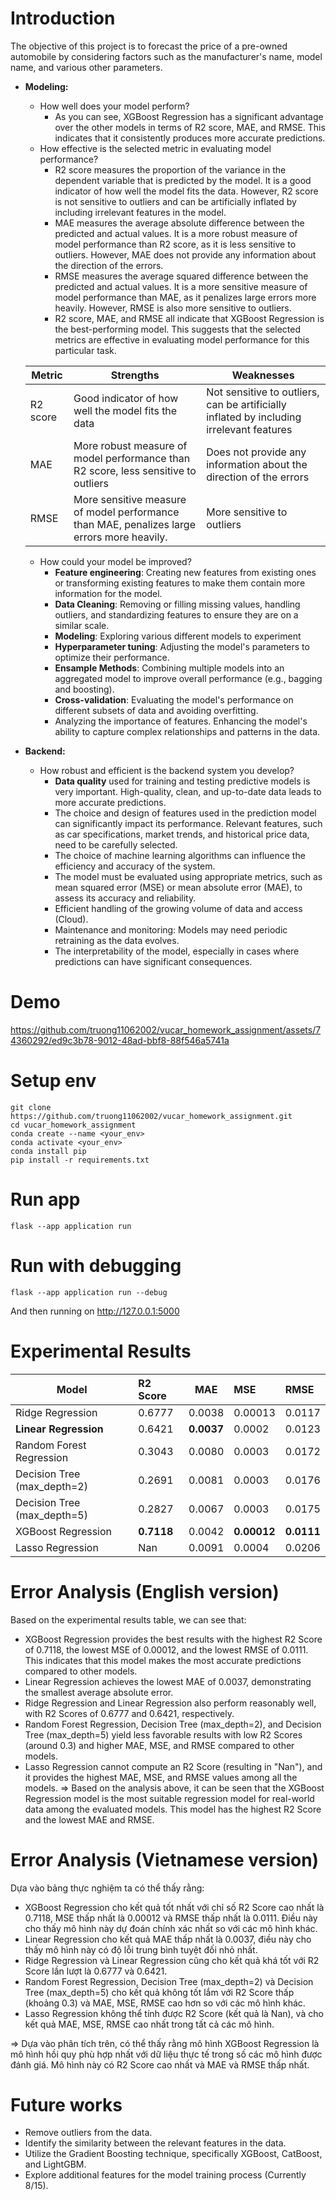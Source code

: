 # Introduction
The objective of this project is to forecast the price of a pre-owned automobile by considering factors such as the manufacturer's name, model name, and various other parameters.

- **Modeling:**
    - How well does your model perform?
        - As you can see, XGBoost Regression has a significant advantage over the other models in terms of R2 score, MAE, and RMSE. This indicates that it consistently produces more accurate predictions.
    - How effective is the selected metric in evaluating model performance?
        - R2 score measures the proportion of the variance in the dependent variable that is predicted by the model. It is a good indicator of how well the model fits the data. However, R2 score is not sensitive to outliers and can be artificially inflated by including irrelevant features in the model.
        - MAE measures the average absolute difference between the predicted and actual values. It is a more robust measure of model performance than R2 score, as it is less sensitive to outliers. However, MAE does not provide any information about the direction of the errors.
        - RMSE measures the average squared difference between the predicted and actual values. It is a more sensitive measure of model performance than MAE, as it penalizes large errors more heavily. However, RMSE is also more sensitive to outliers.
        - R2 score, MAE, and RMSE all indicate that XGBoost Regression is the best-performing model. This suggests that the selected metrics are effective in evaluating model performance for this particular task.


    | Metric | Strengths | Weaknesses |
    | --- | --- | --- |
    | R2 score | Good indicator of how well the model fits the data | Not sensitive to outliers, can be artificially inflated by including irrelevant features  |
    | MAE | More robust measure of model performance than R2 score, less sensitive to outliers | Does not provide any information about the direction of the errors |
    | RMSE | More sensitive measure of model performance than MAE, penalizes large errors more heavily. | More sensitive to outliers |
    - How could your model be improved?
        - **Feature engineering**: Creating new features from existing ones or transforming existing features to make them contain more information for the model.
        - **Data Cleaning**: Removing or filling missing values, handling outliers, and standardizing features to ensure they are on a similar scale.
        - **Modeling**: Exploring various different models to experiment
        - **Hyperparameter tuning**: Adjusting the model's parameters to optimize their performance.
        - **Ensample Methods**: Combining multiple models into an aggregated model to improve overall performance (e.g., bagging and boosting).
        - **Cross-validation**: Evaluating the model's performance on different subsets of data and avoiding overfitting.
        - Analyzing the importance of features. Enhancing the model's ability to capture complex relationships and patterns in the data.
  
- **Backend:**
  - How robust and efficient is the backend system you develop?
      - **Data quality** used for training and testing predictive models is very important. High-quality, clean, and up-to-date data leads to more accurate predictions.
      - The choice and design of features used in the prediction model can significantly impact its performance. Relevant features, such as car specifications, market trends, and historical price data, need to be carefully selected.
      - The choice of machine learning algorithms can influence the efficiency and accuracy of the system.
      - The model must be evaluated using appropriate metrics, such as mean squared error (MSE) or mean absolute error (MAE), to assess its accuracy and reliability.
      - Efficient handling of the growing volume of data and access (Cloud).
      - Maintenance and monitoring: Models may need periodic retraining as the data evolves.
      - The interpretability of the model, especially in cases where predictions can have significant consequences.
# Demo
https://github.com/truong11062002/vucar_homework_assignment/assets/74360292/ed9c3b78-9012-48ad-bbf8-88f546a5741a

# Setup env
```
git clone https://github.com/truong11062002/vucar_homework_assignment.git
cd vucar_homework_assignment
conda create --name <your_env>
conda activate <your_env>
conda install pip
pip install -r requirements.txt
```

# Run app
```
flask --app application run
```

# Run with debugging
```
flask --app application run --debug
```
And then running on http://127.0.0.1:5000

# Experimental Results

| Model                       | R2 Score | MAE    | MSE     | RMSE   |
| --------------------------- |:-------- | ------ |:------- |:------ |
| Ridge Regression            | 0.6777   | 0.0038 | 0.00013 | 0.0117 |
| **Linear Regression**       | 0.6421   | **0.0037** | 0.0002  | 0.0123 |
| Random Forest Regression    | 0.3043   | 0.0080 | 0.0003  | 0.0172 |
| Decision Tree (max_depth=2) | 0.2691   | 0.0081 | 0.0003  | 0.0176 |
| Decision Tree (max_depth=5) | 0.2827   | 0.0067 | 0.0003  | 0.0175 |
| XGBoost Regression          | **0.7118**   | 0.0042 | **0.00012** | **0.0111** |
| Lasso Regression            | Nan      | 0.0091 | 0.0004  | 0.0206 |

# Error Analysis (English version)
Based on the experimental results table, we can see that: 
- XGBoost Regression provides the best results with the highest R2 Score of 0.7118, the lowest MSE of 0.00012, and the lowest RMSE of 0.0111. This indicates that this model makes the most accurate predictions compared to other models.
- Linear Regression achieves the lowest MAE of 0.0037, demonstrating the smallest average absolute error.
- Ridge Regression and Linear Regression also perform reasonably well, with R2 Scores of 0.6777 and 0.6421, respectively.
- Random Forest Regression, Decision Tree (max_depth=2), and Decision Tree (max_depth=5) yield less favorable results with low R2 Scores (around 0.3) and higher MAE, MSE, and RMSE compared to other models.
- Lasso Regression cannot compute an R2 Score (resulting in "Nan"), and it provides the highest MAE, MSE, and RMSE values among all the models.
=> Based on the analysis above, it can be seen that the XGBoost Regression model is the most suitable regression model for real-world data among the evaluated models. This model has the highest R2 Score and the lowest MAE and RMSE.

# Error Analysis (Vietnamese version)
Dựa vào bảng thực nghiệm ta có thể thấy rằng:
- XGBoost Regression cho kết quả tốt nhất với chỉ số R2 Score cao nhất là 0.7118, MSE thấp nhất là 0.00012 và RMSE thấp nhất là 0.0111. Điều này cho thấy mô hình này dự đoán chính xác nhất so với các mô hình khác.
- Linear Regression cho kết quả MAE thấp nhất là 0.0037, điều này cho thấy mô hình này có độ lỗi trung bình tuyệt đối nhỏ nhất.
- Ridge Regression và Linear Regression cũng cho kết quả khá tốt với R2 Score lần lượt là 0.6777 và 0.6421.
- Random Forest Regression, Decision Tree (max_depth=2) và Decision Tree (max_depth=5) cho kết quả không tốt lắm với R2 Score thấp (khoảng 0.3) và MAE, MSE, RMSE cao hơn so với các mô hình khác.
- Lasso Regression không thể tính được R2 Score (kết quả là Nan), và cho kết quả MAE, MSE, RMSE cao nhất trong tất cả các mô hình.

=> Dựa vào phân tích trên, có thể thấy rằng mô hình XGBoost Regression là mô hình hồi quy phù hợp nhất với dữ liệu thực tế trong số các mô hình được đánh giá. Mô hình này có R2 Score cao nhất và MAE và RMSE thấp nhất.
# Future works
- Remove outliers from the data.
- Identify the similarity between the relevant features in the data.
- Utilize the Gradient Boosting technique, specifically XGBoost, CatBoost, and LightGBM.
- Explore additional features for the model training process (Currently 8/15).


